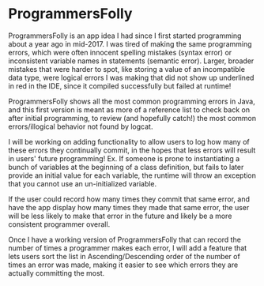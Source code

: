 # ProgrammersFolly

ProgrammersFolly is an app idea I had since I first started programming about a year ago in mid-2017. I was tired of making the same
programming errors, which were often innocent spelling mistakes (syntax error) or inconsistent variable names in statements (semantic
error). Larger, broader mistakes that were harder to spot, like storing a value of an incompatible data type, were logical errors I was
making that did not show up underlined in red in the IDE, since it compiled successfully but failed at runtime!

ProgrammersFolly shows all the most common programming errors in Java, and this first version is meant as more of a reference list to check back on after initial programming, to review (and hopefully catch!) the most common errors/illogical behavior not found by logcat.

I will be working on adding functionality to allow users to log how many of these errors they continually commit, in the hopes that less
errors will result in users' future programming! Ex. If someone is prone to instantiating a bunch of variables at the beginning of a class
definition, but fails to later provide an initial value for each variable, the runtime will throw an exception that you cannot use an un-initialized variable. 

If the user could record how many times they commit that same error, and have the app display how many times they
made that same error, the user will be less likely to make that error in the future and likely be a more consistent programmer overall.

Once I have a working version of ProgrammersFolly that can record the number of times a programmer makes each error, I will
add a feature that lets users sort the list in Ascending/Descending order of the number of times an error was made, making it easier to 
see which errors they are actually committing the most.
